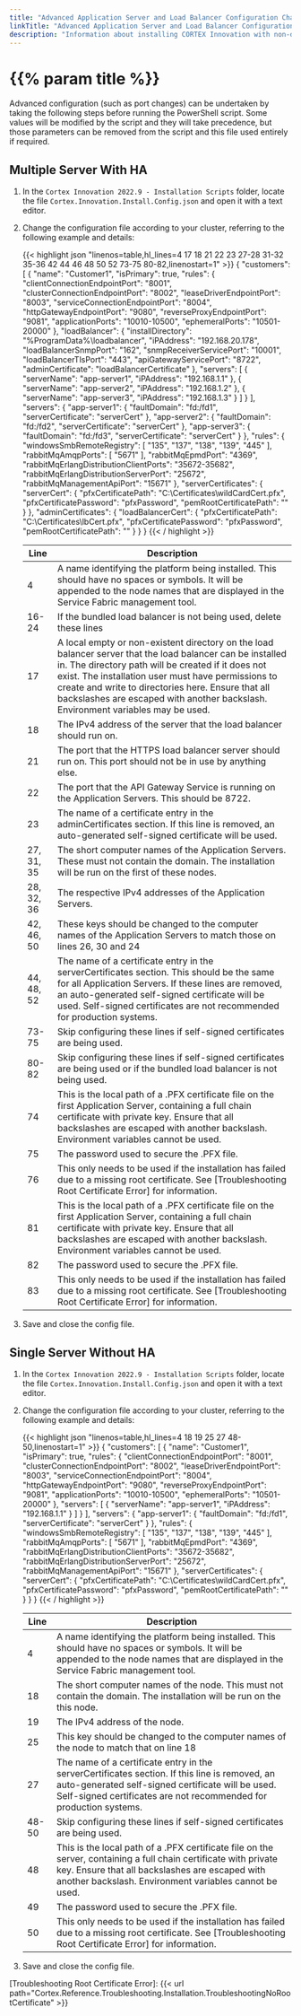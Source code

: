 ```yaml
---
title: "Advanced Application Server and Load Balancer Configuration Changes"
linkTitle: "Advanced Application Server and Load Balancer Configuration Changes"
description: "Information about installing CORTEX Innovation with non-default installation values."
---
```


# {{% param title %}}

Advanced configuration (such as port changes) can be undertaken by taking the following steps before running the PowerShell script. Some values will be modified by the script and they will take precedence, but those parameters can be removed from the script and this file used entirely if required.

## Multiple Server With HA

1. In the `Cortex Innovation 2022.9 - Installation Scripts` folder, locate the file `Cortex.Innovation.Install.Config.json` and open it with a text editor.
1. Change the configuration file according to your cluster, referring to the following example and details:

    {{< highlight json "linenos=table,hl_lines=4 17 18 21 22 23 27-28 31-32 35-36 42 44 46 48 50 52 73-75 80-82,linenostart=1" >}}
    {
      "customers": [
        {
          "name": "Customer1",
          "isPrimary": true,
          "rules": {
            "clientConnectionEndpointPort": "8001",
            "clusterConnectionEndpointPort": "8002",
            "leaseDriverEndpointPort": "8003",
            "serviceConnectionEndpointPort": "8004",
            "httpGatewayEndpointPort": "9080",
            "reverseProxyEndpointPort": "9081",
            "applicationPorts": "10010-10500",
            "ephemeralPorts": "10501-20000"
          },
          "loadBalancer": {
            "installDirectory": "%ProgramData%\\loadbalancer",
            "iPAddress": "192.168.20.178",
            "loadBalancerSnmpPort": "162",
            "snmpReceiverServicePort": "10001",
            "loadBalancerTlsPort": "443",
            "apiGatewayServicePort": "8722",
            "adminCertificate": "loadBalancerCertificate"
          },
          "servers": [
            {
              "serverName": "app-server1",
              "iPAddress": "192.168.1.1"
            },
            {
              "serverName": "app-server2",
              "iPAddress": "192.168.1.2"
            },
            {
              "serverName": "app-server3",
              "iPAddress": "192.168.1.3"
            }
          ]
        }
      ],
      "servers": {
        "app-server1": {
          "faultDomain": "fd:/fd1",
          "serverCertificate": "serverCert"
        },
        "app-server2": {
          "faultDomain": "fd:/fd2",
          "serverCertificate": "serverCert"
        },
        "app-server3": {
          "faultDomain": "fd:/fd3",
          "serverCertificate": "serverCert"
        }
      },
      "rules": {
        "windowsSmbRemoteRegistry": [
          "135",
          "137",
          "138",
          "139",
          "445"
        ],
        "rabbitMqAmqpPorts": [
          "5671"
        ],
        "rabbitMqEpmdPort": "4369",
        "rabbitMqErlangDistributionClientPorts": "35672-35682",
        "rabbitMqErlangDistributionServerPort": "25672",
        "rabbitMqManagementApiPort": "15671"
      },
      "serverCertificates": {
        "serverCert": {
          "pfxCertificatePath": "C:\\Certificates\\wildCardCert.pfx",
          "pfxCertificatePassword": "pfxPassword",
          "pemRootCertificatePath": ""
        }
      },
      "adminCertificates": {
        "loadBalancerCert": {
          "pfxCertificatePath": "C:\\Certificates\\lbCert.pfx",
          "pfxCertificatePassword": "pfxPassword",
          "pemRootCertificatePath": ""
        }
      }
    }
    {{< / highlight >}}

    | Line | Description |
    |------|-------------|
    |4     | A name identifying the platform being installed. This should have no spaces or symbols. It will be appended to the node names that are displayed in the Service Fabric management tool. |
    |16-24 | If the bundled load balancer is not being used, delete these lines |
    |17    | A local empty or non-existent directory on the load balancer server that the load balancer can be installed in. The directory path will be created if it does not exist. The installation user must have permissions to create and write to directories here. Ensure that all backslashes are escaped with another backslash. Environment variables may be used. |
    |18    | The IPv4 address of the server that the load balancer should run on. |
    |21    | The port that the HTTPS load balancer server should run on. This port should not be in use by anything else. |
    |22    | The port that the API Gateway Service is running on the Application Servers. This should be 8722. |
    |23    | The name of a certificate entry in the adminCertificates section. If this line is removed, an auto-generated self-signed certificate will be used. |
    |27, 31, 35 | The short computer names of the Application Servers. These must not contain the domain. The installation will be run on the first of these nodes. |
    |28, 32, 36 | The respective IPv4 addresses of the Application Servers. |
    |42, 46, 50 | These keys should be changed to the computer names of the Application Servers to match those on lines 26, 30 and 24 |
    |44, 48, 52 | The name of a certificate entry in the serverCertificates section. This should be the same for all Application Servers. If these lines are removed, an auto-generated self-signed certificate will be used. Self-signed certificates are not recommended for production systems.|
    |73-75 | Skip configuring these lines if self-signed certificates are being used. |
    |80-82 | Skip configuring these lines if self-signed certificates are being used or if the bundled load balancer is not being used. |
    |74    |This is the local path of a .PFX certificate file on the first Application Server, containing a full chain certificate with private key. Ensure that all backslashes are escaped with another backslash. Environment variables cannot be used. |
    |75    |The password used to secure the .PFX file.|
    |76    |This only needs to be used if the installation has failed due to a missing root certificate. See [Troubleshooting Root Certificate Error] for information.|
    |81    |This is the local path of a .PFX certificate file on the first Application Server, containing a full chain certificate with private key. Ensure that all backslashes are escaped with another backslash. Environment variables cannot be used. |
    |82    |The password used to secure the .PFX file.|
    |83    |This only needs to be used if the installation has failed due to a missing root certificate. See [Troubleshooting Root Certificate Error] for information.|

1. Save and close the config file.

## Single Server Without HA

1. In the `Cortex Innovation 2022.9 - Installation Scripts` folder, locate the file `Cortex.Innovation.Install.Config.json` and open it with a text editor.
1. Change the configuration file according to your cluster, referring to the following example and details:

    {{< highlight json "linenos=table,hl_lines=4 18 19 25 27 48-50,linenostart=1" >}}
    {
      "customers": [
        {
          "name": "Customer1",
          "isPrimary": true,
          "rules": {
            "clientConnectionEndpointPort": "8001",
            "clusterConnectionEndpointPort": "8002",
            "leaseDriverEndpointPort": "8003",
            "serviceConnectionEndpointPort": "8004",
            "httpGatewayEndpointPort": "9080",
            "reverseProxyEndpointPort": "9081",
            "applicationPorts": "10010-10500",
            "ephemeralPorts": "10501-20000"
          },
          "servers": [
            {
              "serverName": "app-server1",
              "iPAddress": "192.168.1.1"
            }
          ]
        }
      ],
      "servers": {
        "app-server1": {
          "faultDomain": "fd:/fd1",
          "serverCertificate": "serverCert"
        }
      },
      "rules": {
        "windowsSmbRemoteRegistry": [
          "135",
          "137",
          "138",
          "139",
          "445"
        ],
        "rabbitMqAmqpPorts": [
          "5671"
        ],
        "rabbitMqEpmdPort": "4369",
        "rabbitMqErlangDistributionClientPorts": "35672-35682",
        "rabbitMqErlangDistributionServerPort": "25672",
        "rabbitMqManagementApiPort": "15671"
      },
      "serverCertificates": {
        "serverCert": {
          "pfxCertificatePath": "C:\\Certificates\\wildCardCert.pfx",
          "pfxCertificatePassword": "pfxPassword",
          "pemRootCertificatePath": ""
        }
      }
    }
    {{< / highlight >}}

    | Line | Description |
    |------|-------------|
    |4     | A name identifying the platform being installed. This should have no spaces or symbols. It will be appended to the node names that are displayed in the Service Fabric management tool. |
    |18    | The short computer names of the node. This must not contain the domain. The installation will be run on the this node. |
    |19    | The IPv4 address of the node. |
    |25    | This key should be changed to the computer names of the node to match that on line 18 |
    |27    | The name of a certificate entry in the serverCertificates section. If this line is removed, an auto-generated self-signed certificate will be used. Self-signed certificates are not recommended for production systems.|
    |48-50 | Skip configuring these lines if self-signed certificates are being used. |
    |48    |This is the local path of a .PFX certificate file on the server, containing a full chain certificate with private key. Ensure that all backslashes are escaped with another backslash. Environment variables cannot be used. |
    |49    |The password used to secure the .PFX file.|
    |50    |This only needs to be used if the installation has failed due to a missing root certificate. See [Troubleshooting Root Certificate Error] for information.|

1. Save and close the config file.

[Troubleshooting Root Certificate Error]: {{< url path="Cortex.Reference.Troubleshooting.Installation.TroubleshootingNoRootCertificate" >}}